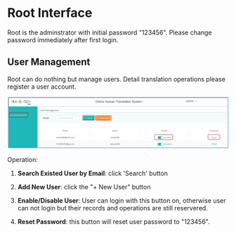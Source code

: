 # Root Interface

Root is the adminstrator with initial password "123456". Please change password immediately after first login.

<span id='root'></span>

## User Management

Root can do nothing but manage users. Detail translation operations please register a user account. 

![](/assets/interface.root.png)


Operation:

1. **Search Existed User by Email**: click 'Search' button 

2. **Add New User**: click the "+ New User" button

3. **Enable/Disable User**: User can login with this button on, otherwise user can not login but their records and operations are still reservered.
 
4. **Reset Password**: this button will reset user password to "123456".



